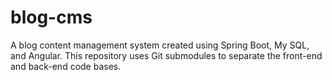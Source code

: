 # blog-cms
A blog content management system created using Spring Boot, My SQL, and Angular. This repository uses Git submodules to separate the front-end and back-end code bases.
